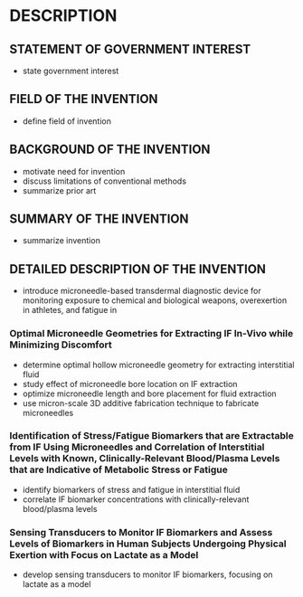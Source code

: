 # DESCRIPTION

## STATEMENT OF GOVERNMENT INTEREST

- state government interest

## FIELD OF THE INVENTION

- define field of invention

## BACKGROUND OF THE INVENTION

- motivate need for invention
- discuss limitations of conventional methods
- summarize prior art

## SUMMARY OF THE INVENTION

- summarize invention

## DETAILED DESCRIPTION OF THE INVENTION

- introduce microneedle-based transdermal diagnostic device for monitoring exposure to chemical and biological weapons, overexertion in athletes, and fatigue in

### Optimal Microneedle Geometries for Extracting IF In-Vivo while Minimizing Discomfort

- determine optimal hollow microneedle geometry for extracting interstitial fluid
- study effect of microneedle bore location on IF extraction
- optimize microneedle length and bore placement for fluid extraction
- use micron-scale 3D additive fabrication technique to fabricate microneedles

### Identification of Stress/Fatigue Biomarkers that are Extractable from IF Using Microneedles and Correlation of Interstitial Levels with Known, Clinically-Relevant Blood/Plasma Levels that are Indicative of Metabolic Stress or Fatigue

- identify biomarkers of stress and fatigue in interstitial fluid
- correlate IF biomarker concentrations with clinically-relevant blood/plasma levels

### Sensing Transducers to Monitor IF Biomarkers and Assess Levels of Biomarkers in Human Subjects Undergoing Physical Exertion with Focus on Lactate as a Model

- develop sensing transducers to monitor IF biomarkers, focusing on lactate as a model

